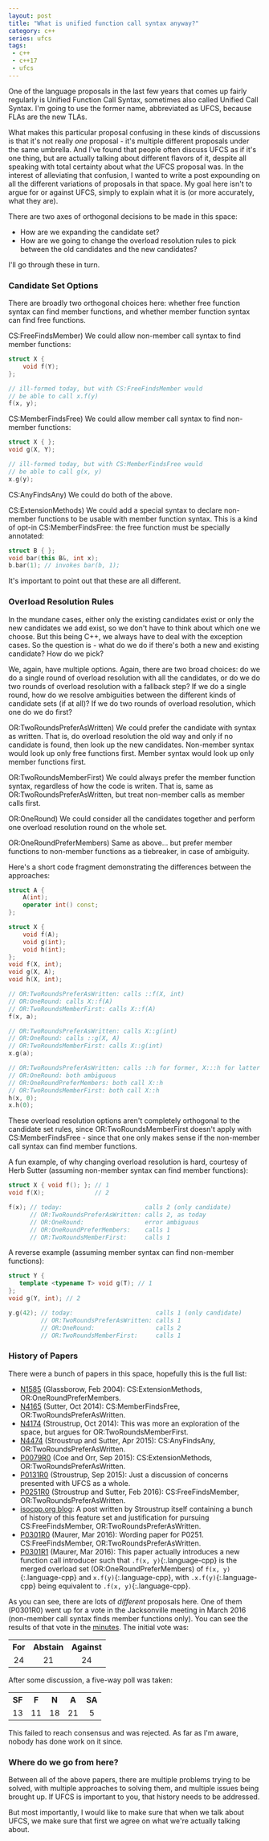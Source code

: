 ```yaml
---
layout: post
title: "What is unified function call syntax anyway?"
category: c++
series: ufcs
tags:
 - c++
 - c++17
 - ufcs
--- 
```


One of the language proposals in the last few years that comes up fairly regularly is Unified Function Call Syntax, sometimes also called Unified Call Syntax. I'm going to use the former name, abbreviated as UFCS, because FLAs are the new TLAs.

What makes this particular proposal confusing in these kinds of discussions is that it's not really _one_ proposal - it's multiple different proposals under the same umbrella. And I've found that people often discuss UFCS as if it's one thing, but are actually talking about different flavors of it, despite all speaking with total certainty about what _the_ UFCS proposal was. In the interest of alleviating that confusion, I wanted to write a post expounding on all the different variations of proposals in that space. My goal here isn't to argue for or against UFCS, simply to explain what it is (or more accurately, what they are).

There are two axes of orthogonal decisions to be made in this space:

- How are we expanding the candidate set?
- How are we going to change the overload resolution rules to pick between the old candidates and the new candidates?

I'll go through these in turn.

### Candidate Set Options

There are broadly two orthogonal choices here: whether free function syntax can find member functions, and whether member function syntax can find free functions.

CS:FreeFindsMember) We could allow non-member call syntax to find member functions:

```cpp
struct X {
    void f(Y);
};

// ill-formed today, but with CS:FreeFindsMember would
// be able to call x.f(y)
f(x, y);
```

CS:MemberFindsFree) We could allow member call syntax to find non-member functions:

```cpp
struct X { };
void g(X, Y);

// ill-formed today, but with CS:MemberFindsFree would
// be able to call g(x, y)
x.g(y);
```

CS:AnyFindsAny) We could do both of the above.

CS:ExtensionMethods) We could add a special syntax to declare non-member functions to be usable with member function syntax. This is a kind of opt-in CS:MemberFindsFree:  the free function must be specially annotated:

```cpp
struct B { };
void bar(this B&, int x);
b.bar(1); // invokes bar(b, 1);
```

It's important to point out that these are all different.

### Overload Resolution Rules

In the mundane cases, either only the existing candidates exist or only the new candidates we add exist, so we don't have to think about which one we choose. But this being C++, we always have to deal with the exception cases. So the question is - what do we do if there's both a new and existing candidate? How do we pick?

We, again, have multiple options. Again, there are two broad choices: do we do a single round of overload resolution with all the candidates, or do we do two rounds of overload resolution with a fallback step? If we do a single round, how do we resolve ambiguities between the different kinds of candidate sets (if at all)? If we do two rounds of overload resolution, which one do we do first?

OR:TwoRoundsPreferAsWritten) We could prefer the candidate with syntax as written. That is, do overload resolution the old way and only if no candidate is found, then look up the new candidates. Non-member syntax would look up only free functions first. Member syntax would look up only member functions first.

OR:TwoRoundsMemberFirst) We could always prefer the member function syntax, regardless of how the code is writen. That is, same as OR:TwoRoundsPreferAsWritten, but treat non-member calls as member calls first.

OR:OneRound) We could consider all the candidates together and perform one overload resolution round on the whole set.

OR:OneRoundPreferMembers) Same as above... but prefer member functions to non-member functions as a tiebreaker, in case of ambiguity.

Here's a short code fragment demonstrating the differences between the approaches:

```cpp
struct A {
    A(int);
    operator int() const;
};

struct X {
    void f(A);
    void g(int);
    void h(int);
};
void f(X, int);
void g(X, A);
void h(X, int);

// OR:TwoRoundsPreferAsWritten: calls ::f(X, int)
// OR:OneRound: calls X::f(A)
// OR:TwoRoundsMemberFirst: calls X::f(A)
f(x, a);

// OR:TwoRoundsPreferAsWritten: calls X::g(int)
// OR:OneRound: calls ::g(X, A)
// OR:TwoRoundsMemberFirst: calls X::g(int)
x.g(a);

// OR:TwoRoundsPreferAsWritten: calls ::h for former, X:::h for latter
// OR:OneRound: both ambiguous
// OR:OneRoundPreferMembers: both call X::h
// OR:TwoRoundsMemberFirst: both call X::h
h(x, 0);
x.h(0);
```
These overload resolution options aren't completely orthogonal to the candidate set rules, since OR:TwoRoundsMemberFirst doesn't apply with CS:MemberFindsFree - since that one only makes sense if the non-member call syntax can find member functions.

A fun example, of why changing overload resolution is hard, courtesy of Herb Sutter (assuming non-member syntax can find member functions):

```cpp
struct X { void f(); }; // 1
void f(X);              // 2

f(x); // today:                       calls 2 (only candidate)
      // OR:TwoRoundsPreferAsWritten: calls 2, as today
      // OR:OneRound:                 error ambiguous
      // OR:OneRoundPreferMembers:    calls 1
      // OR:TwoRoundsMemberFirst:     calls 1
```

A reverse example (assuming member syntax can find non-member functions):

```cpp
struct Y {
   template <typename T> void g(T); // 1
};
void g(Y, int); // 2

y.g(42); // today:                       calls 1 (only candidate)
         // OR:TwoRoundsPreferAsWritten: calls 1
         // OR:OneRound:                 calls 2
         // OR:TwoRoundsMemberFirst:     calls 1
```

### History of Papers

There were a bunch of papers in this space, hopefully this is the full list:

- [N1585](https://wg21.link/n1585) (Glassborow, Feb 2004): CS:ExtensionMethods, OR:OneRoundPreferMembers.
- [N4165](https://wg21.link/n4165) (Sutter, Oct 2014): CS:MemberFindsFree, OR:TwoRoundsPreferAsWritten.
- [N4174](https://wg21.link/n4174) (Stroustrup, Oct 2014): This was more an exploration of the space, but argues for OR:TwoRoundsMemberFirst.
- [N4474](https://wg21.link/n4474) (Stroustrup and Sutter, Apr 2015): CS:AnyFindsAny, OR:TwoRoundsPreferAsWritten.
- [P0079R0](https://wg21.link/p0079r0) (Coe and Orr, Sep 2015): CS:ExtensionMethods, OR:TwoRoundsPreferAsWritten.
- [P0131R0](https://wg21.link/p0131r0) (Stroustrup, Sep 2015): Just a discussion of concerns presented with UFCS as a whole. 
- [P0251R0](https://wg21.link/p0251r0) (Stroustrup and Sutter, Feb 2016): CS:FreeFindsMember, OR:TwoRoundsPreferAsWritten. 
- [isocpp.org blog](https://isocpp.org/blog/2016/02/a-bit-of-background-for-the-unified-call-proposal): A post written by Stroustrup itself containing a bunch of history of this feature set and justification for pursuing CS:FreeFindsMember, OR:TwoRoundsPreferAsWritten.
- [P0301R0](https://wg21.link/p0301r0) (Maurer, Mar 2016): Wording paper for P0251. CS:FreeFindsMember, OR:TwoRoundsPreferAsWritten.
- [P0301R1](https://wg21.link/p0301r1) (Maurer, Mar 2016): This paper actually introduces a new function call introducer such that `.f(x, y)`{:.language-cpp} is the merged overload set (OR:OneRoundPreferMembers) of `f(x, y)`{:.language-cpp} and `x.f(y)`{:.language-cpp}, with `.x.f(y)`{:.language-cpp} being equivalent to `.f(x, y)`{:.language-cpp}.

As you can see, there are lots of _different_ proposals here. One of them (P0301R0) went up for a vote in the Jacksonville meeting in March 2016 (non-member call syntax finds member functions only). You can see the results of that vote in the [minutes](https://wg21.link/n4586). The initial vote was:

<table style="text-align:center">
<tr><th>For</th><th>Abstain</th><th>Against</th></tr>
<tr><td>24</td><td>21</td><td>24</td></tr>
</table>

After some discussion, a five-way poll was taken:

<table style="text-align:center">
<tr><th>SF</th><th>F</th><th>N</th><th>A</th><th>SA</th></tr>
<tr><td>13</td><td>11</td><td>18</td><td>21</td><td>5</td></tr>
</table>

This failed to reach consensus and was rejected. As far as I'm aware, nobody has done work on it since.

### Where do we go from here?

Between all of the above papers, there are multiple problems trying to be solved, with multiple approaches to solving them, and multiple issues being brought up. If UFCS is important to you, that history needs to be addressed.

But most importantly, I would like to make sure that when we talk about UFCS, we make sure that first we agree on what we're actually talking about. 
